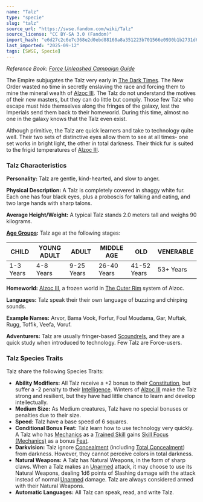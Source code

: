 ```yaml
---
name: "Talz"
type: "specie"
slug: "talz"
source_url: "https://swse.fandom.com/wiki/Talz"
source_license: "CC BY-SA 3.0 (Fandom)"
import_hash: "e6d27c2c6e7c368e2d0ebd88160a8a351223b701566e0930b1b2731d6993a8b7"
last_imported: "2025-09-12"
tags: [SWSE, Specie]
---
```

*Reference Book: [Force Unleashed Campaign Guide](https://swse.fandom.com/wiki/Star_Wars_Saga_Edition_Force_Unleashed_Campaign_Guide)*

The Empire subjugates the Talz very early in [The Dark Times](https://swse.fandom.com/wiki/The_Dark_Times). The New Order wasted no time in secretly enslaving the race and forcing them to mine the mineral wealth of [Alzoc III](https://swse.fandom.com/wiki/Alzoc_III). The Talz do not understand the motives of their new masters, but they can do little but comply. Those few Talz who escape must hide themselves along the fringes of the galaxy, lest the Imperials send them back to their homeworld. During this time, almost no one in the galaxy knows that the Talz even exist.

Although primitive, the Talz are quick learners and take to technology quite well. Their two sets of distinctive eyes allow them to see at all times- one set works in bright light, the other in total darkness. Their thick fur is suited to the frigid temperatures of [Alzoc III](https://swse.fandom.com/wiki/Alzoc_III).

### Talz Characteristics

**Personality:** Talz are gentle, kind-hearted, and slow to anger.

**Physical Description:** A Talz is completely covered in shaggy white fur. Each one has four black eyes, plus a proboscis for talking and eating, and two large hands with sharp talons.

**Average Height/Weight:** A typical Talz stands 2.0 meters tall and weighs 90 kilograms.

**[Age Groups](https://swse.fandom.com/wiki/Age_Groups):** Talz age at the following stages:

| CHILD | YOUNG ADULT | ADULT | MIDDLE AGE | OLD | VENERABLE |
| --- | --- | --- | --- | --- | --- |
| 1-3 Years | 4-8 Years | 9-25 Years | 26-40 Years | 41-52 Years | 53+ Years |

**Homeworld:** [Alzoc III](https://swse.fandom.com/wiki/Alzoc_III), a frozen world in [The Outer Rim](https://swse.fandom.com/wiki/The_Outer_Rim) system of Alzoc.

**Languages:** Talz speak their their own language of buzzing and chirping sounds.

**Example Names:** Arvor, Bama Vook, Forfur, Foul Moudama, Gar, Muftak, Rugg, Toffik, Veefa, Voruf.

**Adventurers:** Talz are usually fringer-based [Scoundrels](https://swse.fandom.com/wiki/Scoundrels), and they are a quick study when introduced to technology. Few Talz are Force-users.

### Talz Species Traits
Talz share the following Species Traits:

- **Ability Modifiers:** All Talz receive a +2 bonus to their [Constitution](https://swse.fandom.com/wiki/Constitution), but suffer a -2 penalty to their [Intelligence](https://swse.fandom.com/wiki/Intelligence). Winters of [Alzoc III](https://swse.fandom.com/wiki/Alzoc_III) make the Talz strong and resilient, but they have had little chance to learn and develop intellectually.
- **Medium Size:** As Medium creatures, Talz have no special bonuses or penalties due to their size.
- **Speed:** Talz have a base speed of 6 squares.
- **Conditional Bonus Feat:** Talz learn how to use technology very quickly. A Talz who has [Mechanics](https://swse.fandom.com/wiki/Mechanics) as a [Trained Skill](https://swse.fandom.com/wiki/Trained_Skill) gains [Skill Focus (Mechanics)](https://swse.fandom.com/wiki/Skill_Focus_(Mechanics)) as a bonus [Feat](https://swse.fandom.com/wiki/Feat).
- **Darkvision:** Talz ignore [Concealment](https://swse.fandom.com/wiki/Concealment) (including [Total Concealment](https://swse.fandom.com/wiki/Total_Concealment)) from darkness. However, they cannot perceive colors in total darkness.
- **Natural Weapons:** A Talz has Natural Weapons, in the form of sharp claws. When a Talz makes an [Unarmed](https://swse.fandom.com/wiki/Unarmed) attack, it may choose to use its Natural Weapons, dealing 1d6 points of Slashing damage with the attack instead of normal [Unarmed](https://swse.fandom.com/wiki/Unarmed) damage. Talz are always considered armed with their Natural Weapons.
- **Automatic Languages:** All Talz can speak, read, and write Talz.